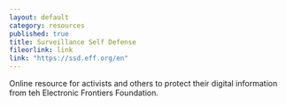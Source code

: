 ```yaml
---
layout: default
category: resources
published: true
title: Surveillance Self Defense
fileorlink: link
link: "https://ssd.eff.org/en"
---
```

Online resource for activists and others to protect their digital information from teh Electronic Frontiers Foundation.
